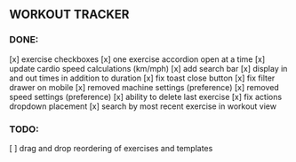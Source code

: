 ## WORKOUT TRACKER

### DONE:

[x] exercise checkboxes
[x] one exercise accordion open at a time
[x] update cardio speed calculations (km/mph)
[x] add search bar
[x] display in and out times in addition to duration
[x] fix toast close button
[x] fix filter drawer on mobile
[x] removed machine settings (preference)
[x] removed speed settings (preference)
[x] ability to delete last exercise
[x] fix actions dropdown placement
[x] search by most recent exercise in workout view

### TODO:

[ ] drag and drop reordering of exercises and templates
